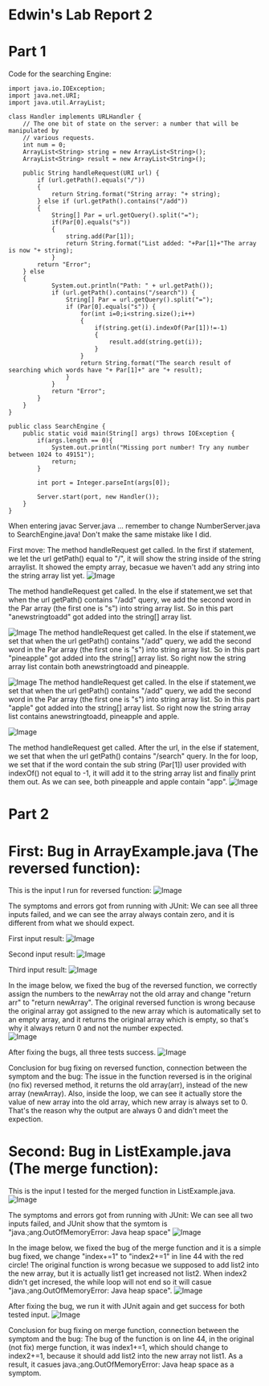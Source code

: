 # Edwin's Lab Report 2

# Part 1
Code for the searching Engine:
```
import java.io.IOException;
import java.net.URI;
import java.util.ArrayList;

class Handler implements URLHandler {
    // The one bit of state on the server: a number that will be manipulated by
    // various requests.
    int num = 0;
    ArrayList<String> string = new ArrayList<String>();
    ArrayList<String> result = new ArrayList<String>();

    public String handleRequest(URI url) {
        if (url.getPath().equals("/")) 
        {
            return String.format("String array: "+ string); 
        } else if (url.getPath().contains("/add")) 
        {
            String[] Par = url.getQuery().split("=");
            if(Par[0].equals("s"))
            {
                string.add(Par[1]);
                return String.format("List added: "+Par[1]+"The array is now "+ string);
            }
        return "Error";  
    } else 
    {
            System.out.println("Path: " + url.getPath());
            if (url.getPath().contains("/search")) {
                String[] Par = url.getQuery().split("=");
                if (Par[0].equals("s")) {
                    for(int i=0;i<string.size();i++)
                    {
                        if(string.get(i).indexOf(Par[1])!=-1)
                        {
                            result.add(string.get(i));
                        }
                    }
                    return String.format("The search result of searching which words have "+ Par[1]+" are "+ result);
                }
            }
            return "Error";
        }
    }
}

public class SearchEngine {
    public static void main(String[] args) throws IOException {
        if(args.length == 0){
            System.out.println("Missing port number! Try any number between 1024 to 49151");
            return;
        }

        int port = Integer.parseInt(args[0]);

        Server.start(port, new Handler());
    }
}
```
When entering javac Server.java ... remember to change NumberServer.java to SearchEngine.java! Don't make the same mistake like I did.

First move:
The method handleRequest get called. In the first if statement, we let the url getPath() equal to "/", it will show the string inside of the string arraylist. It showed the empty array, becasue we haven't add any string into the string array list yet.
![Image](lab2_1_0.png)

The method handleRequest get called. In the else if statement,we set that when the url getPath() contains "/add" query, we add the second word in the Par array (the first one is "s") into string array list. So in this part "anewstringtoadd" got added into the string[] array list.

![Image](lab2_1_1.png)
The method handleRequest get called. In the else if statement,we set that when the url getPath() contains "/add" query, we add the second word in the Par array (the first one is "s") into string array list. So in this part "pineapple" got added into the string[] array list. So right now the string array list contain both anewstringtoadd and pineapple. 

![Image](lab2_1_2.png)
The method handleRequest get called. In the else if statement,we set that when the url getPath() contains "/add" query, we add the second word in the Par array (the first one is "s") into string array list. So in this part "apple" got added into the string[] array list. So right now the string array list contains anewstringtoadd, pineapple and apple. 

![Image](lab2_1_3.png)

The method handleRequest get called. After the url, in the else if statement, we set that when the url getPath() contains "/search" query. In the for loop, we set that if the word contain the sub string (Par[1]) user provided with indexOf() not equal to -1, it will add it to the string array list and finally print them out.
As we can see, both pineapple and apple contain "app".
![Image](lab2_1_4.png)

# Part 2
# First: Bug in ArrayExample.java (The reversed function):

This is the input I run for reversed function:
![Image](lab2_1.png)

The symptoms and errors got from running with JUnit:
We can see all three inputs failed, and we can see the array always contain zero, and it is different from what we should expect.

First input result:
![Image](lab2_2.png)

Second input result:
![Image](lab2_3.png)

Third input result:
![Image](lab2_4.png)

In the image below, we fixed the bug of the reversed function, we correctly assign the numbers to the newArray not the old array and change "return arr" to "return newArray". The original reversed function is wrong because the original array got assigned to the new array which is automatically set to an empty array, and it returns the original array which is empty, so that's why it always return 0 and not the number expected.  
![Image](lab2_5.png)

After fixing the bugs, all three tests success.
![Image](lab2_6.png)

Conclusion for bug fixing on reversed function, connection between the symptom and the bug: The issue in the function reversed is in the original (no fix) reversed method, it returns the old array(arr), instead of the new array  (newArray). Also, inside the loop, we can see it actually store the value of new array into the old array, which new array is always set to 0. That's the reason why the output are always 0 and didn't meet the expection.

# Second: Bug in ListExample.java (The merge function):

This is the input I tested for the merged function in ListExample.java.
 ![Image](lab2_7.png)

The symptoms and errors got from running with JUnit:
We can see all two inputs failed, and JUnit show that the symtom is "java.;ang.OutOfMemoryError: Java heap space"
 ![Image](lab2_8.png)

In the image below, we fixed the bug of the merge function and it is a simple bug fixed, we change "index+=1" to "index2+=1" in line 44 with the red circle! The original function is wrong becasue we supposed to add list2 into the new array, but it is actually list1 get increased not list2. When index2 didn't get incresed, the while loop will not end so it will casue "java.;ang.OutOfMemoryError: Java heap space". 
 ![Image](lab2_9.png)

 After fixing the bug, we run it with JUnit again and get success for both tested input.
 ![Image](lab2_10.png)

 Conclusion for bug fixing on merge function, connection between the symptom and the bug: The bug of the function is on line 44, in the original (not fix) merge function, it was index1+=1, which should change to index2+=1, because it should add list2 into the new array not list1. As a result, it casues java.;ang.OutOfMemoryError: Java heap space as a symptom.  


